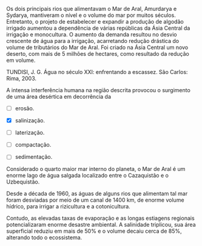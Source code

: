 

Os dois principais rios que alimentavam o Mar de Aral, Amurdarya e Sydarya, mantiveram o nível e o volume do mar por muitos séculos. Entretanto, o projeto de estabelecer e expandir a produção de algodão irrigado aumentou a dependência de várias repúblicas da Ásia Central da irrigação e monocultura. O aumento da demanda resultou no desvio crescente de água para a irrigação, acarretando redução drástica do volume de tributários do Mar de Aral. Foi criado na Ásia Central um novo deserto, com mais de 5 milhões de hectares, como resultado da redução em volume.

TUNDISI, J. G. Água no século XXI: enfrentando a escassez. São Carlos: Rima, 2003.

A intensa interferência humana na região descrita provocou o surgimento de uma área desértica em decorrência da



- [ ] erosão.
- [x] salinização.
- [ ] laterização.
- [ ] compactação.
- [ ] sedimentação.


Considerado o quarto maior mar interno do planeta, o Mar de Aral é um enorme lago de água salgada localizado entre o Cazaquistão e o Uzbequistão.

Desde a década de 1960, as águas de alguns rios que alimentam tal mar foram desviadas por meio de um canal de 1400 km, de enorme volume hídrico, para irrigar a rizicultura e a cotonicultura.

Contudo, as elevadas taxas de evaporação e as longas estiagens regionais potencializaram enorme desastre ambiental. A salinidade triplicou, sua área superficial reduziu em mais de 50% e o volume decaiu cerca de 85%, alterando todo o ecossistema.
